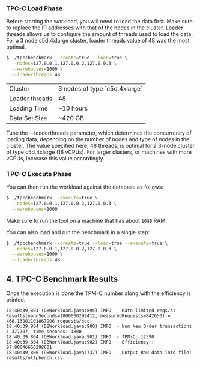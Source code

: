 ### TPC-C Load Phase

Before starting the workload, you will need to load the data first. Make sure
to replace the IP addresses with that of the nodes in the cluster. Loader
threads allows us to configure the amount of threads used to load the data. For
a 3 node c5d.4xlarge cluster, loader threads value of 48 was the most optimal.

```sh
$ ./tpccbenchmark --create=true --load=true \
  --nodes=127.0.0.1,127.0.0.2,127.0.0.3 \
  --warehouses=1000 \
  --loaderthreads 48
```

<table>
  <tbody>
    <tr>
      <td>Cluster</td>
      <td>3 nodes of type `c5d.4xlarge`</td>
    </tr>
    <tr>
      <td>Loader threads</td>
      <td>48</td>
    </tr>
    <tr>
      <td>Loading Time</td>
      <td>~10 hours</td>
    </tr>
    <tr>
      <td>Data Set Size</td>
      <td>~420 GB</td>
    </tr>
  </tbody>
</table>

Tune the --loaderthreads parameter, which determines the concurrency of loading data, depending on the number of nodes and type of nodes in the cluster. The value specified here, 48 threads, is optimal for a 3-node cluster of type c5d.4xlarge (16 vCPUs). For larger clusters, or machines with more vCPUs, increase this value accordingly.

### TPC-C Execute Phase

You can then run the workload against the database as follows:

```sh
$ ./tpccbenchmark --execute=true \
  --nodes=127.0.0.1,127.0.0.2,127.0.0.3 \
  --warehouses=1000
```

Make sure to run the tool on a machine that has about `16GB` RAM.

You can also load and run the benchmark in a single step:
```sh
$ ./tpccbenchmark --create=true --load=true --execute=true \
  --nodes=127.0.0.1,127.0.0.2,127.0.0.3 \
  --warehouses=1000 \
  --loaderthreads 48
```

## 4. TPC-C Benchmark Results

Once the execution is done the TPM-C number along with the efficiency is printed.

```
18:40:39,804 (DBWorkload.java:895) INFO  - Rate limited reqs/s: Results(nanoSeconds=1800000299412, measuredRequests=842650) = 468.13881101867906 requests/sec
18:40:39,804 (DBWorkload.java:900) INFO  - Num New Order transactions : 377707, time seconds: 1800
18:40:39,804 (DBWorkload.java:901) INFO  - TPM-C: 12590
18:40:39,804 (DBWorkload.java:902) INFO  - Efficiency : 97.90046656298601
18:40:39,806 (DBWorkload.java:737) INFO  - Output Raw data into file: results/oltpbench.csv
```
